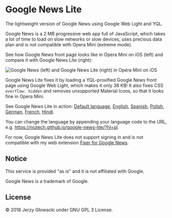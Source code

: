 # Google News Lite

The lightweight version of Google News using Google Web Light and YQL.

Google News is a 2 MB progressive web app full of JavaScript, which takes a lot of time to load on slow networks or slow devices, uses  precious data plan and is not compatible with Opera Mini (extreme mode).

See how Google News front page looks like in Opera Mini on iOS (left) and compare it with Google News Lite (right):

![Google News (left) and Google News Lite (right) in Opera Mini on iOS](https://i.imgur.com/uyZDtCQ.png)

Google News Lite fixes it by loading a YQL-proxified Google News front page using Google Web Light, which makes it only 38 KB! It also fixes CSS `overflow: hidden` and removes unsupported Material Icons, so that it looks fine in Opera Mini.

See Google News Lite in action: [Default language](https://niutech.github.io/google-news-lite/), [English](https://niutech.github.io/google-news-lite/?hl=en-US&gl=US&ceid=US:en), [Spanish](https://niutech.github.io/google-news-lite/?hl=es-419&gl=US&ceid=US:es-419), [Polish](https://niutech.github.io/google-news-lite/?hl=pl&gl=PL&ceid=PL:pl), [German](https://niutech.github.io/google-news-lite/?hl=de&gl=DE&ceid=DE:de), [French](https://niutech.github.io/google-news-lite/?hl=fr&gl=FR&ceid=FR:fr), [Hindi](https://niutech.github.io/google-news-lite/?hl=hi&gl=IN&ceid=IN:hi).

You can change the language by appending your language code to the URL, e.g. https://niutech.github.io/google-news-lite/?hl=pl.

For now, Google News Lite does not support signing in and is not compatible with my web extension [Fixer for Google News](https://github.com/niutech/google-news-fixer/).

## Notice

This service is provided "as is" and it is not affiliated with Google.

Google News is a trademark of Google.

## License

© 2018 Jerzy Głowacki under GNU GPL 3 License.

